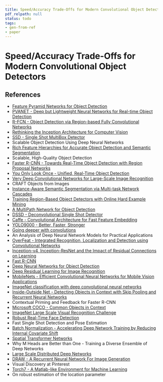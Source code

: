 ```yaml
---
title: Speed/Accuracy Trade-Offs for Modern Convolutional Object Detectors
pdf_relpath: null
status: todo
tags:
- gen-from-ref
- paper
---
```


# Speed/Accuracy Trade-Offs for Modern Convolutional Object Detectors

## References

- [Feature Pyramid Networks for Object Detection](./feature-pyramid-networks-for-object-detection.md)
- [PVANET - Deep but Lightweight Neural Networks for Real-time Object Detection](./pvanet-deep-but-lightweight-neural-networks-for-real-time-object-detection.md)
- [R-FCN - Object Detection via Region-based Fully Convolutional Networks](./r-fcn-object-detection-via-region-based-fully-convolutional-networks.md)
- [Rethinking the Inception Architecture for Computer Vision](./rethinking-the-inception-architecture-for-computer-vision.md)
- [SSD - Single Shot MultiBox Detector](./ssd-single-shot-multibox-detector.md)
- Scalable Object Detection Using Deep Neural Networks
- [Rich Feature Hierarchies for Accurate Object Detection and Semantic Segmentation](./rich-feature-hierarchies-for-accurate-object-detection-and-semantic-segmentation.md)
- Scalable, High-Quality Object Detection
- [Faster R-CNN - Towards Real-Time Object Detection with Region Proposal Networks](./faster-r-cnn-towards-real-time-object-detection-with-region-proposal-networks.md)
- [You Only Look Once - Unified, Real-Time Object Detection](./you-only-look-once-unified-real-time-object-detection.md)
- [Very Deep Convolutional Networks for Large-Scale Image Recognition](./very-deep-convolutional-networks-for-large-scale-image-recognition.md)
- CRAFT Objects from Images
- [Instance-Aware Semantic Segmentation via Multi-task Network Cascades](./instance-aware-semantic-segmentation-via-multi-task-network-cascades.md)
- [Training Region-Based Object Detectors with Online Hard Example Mining](./training-region-based-object-detectors-with-online-hard-example-mining.md)
- [A MultiPath Network for Object Detection](./a-multipath-network-for-object-detection.md)
- [DSSD - Deconvolutional Single Shot Detector](./dssd-deconvolutional-single-shot-detector.md)
- [Caffe - Convolutional Architecture for Fast Feature Embedding](./caffe-convolutional-architecture-for-fast-feature-embedding.md)
- [YOLO9000 - Better, Faster, Stronger](./yolo9000-better-faster-stronger.md)
- [Going deeper with convolutions](./going-deeper-with-convolutions.md)
- An Analysis of Deep Neural Network Models for Practical Applications
- [OverFeat - Integrated Recognition, Localization and Detection using Convolutional Networks](./overfeat-integrated-recognition-localization-and-detection-using-convolutional-networks.md)
- [Inception-v4, Inception-ResNet and the Impact of Residual Connections on Learning](./inception-v4-inception-resnet-and-the-impact-of-residual-connections-on-learning.md)
- [Fast R-CNN](./fast-r-cnn.md)
- [Deep Neural Networks for Object Detection](./deep-neural-networks-for-object-detection.md)
- [Deep Residual Learning for Image Recognition](./deep-residual-learning-for-image-recognition.md)
- [MobileNets - Efficient Convolutional Neural Networks for Mobile Vision Applications](./mobilenets-efficient-convolutional-neural-networks-for-mobile-vision-applications.md)
- [ImageNet classification with deep convolutional neural networks](./imagenet-classification-with-deep-convolutional-neural-networks.md)
- [Inside-Outside Net - Detecting Objects in Context with Skip Pooling and Recurrent Neural Networks](./inside-outside-net-detecting-objects-in-context-with-skip-pooling-and-recurrent-neural-networks.md)
- Contextual Priming and Feedback for Faster R-CNN
- [Microsoft COCO - Common Objects in Context](./microsoft-coco-common-objects-in-context.md)
- [ImageNet Large Scale Visual Recognition Challenge](./imagenet-large-scale-visual-recognition-challenge.md)
- [Robust Real-Time Face Detection](./robust-real-time-face-detection.md)
- Fast Single Shot Detection and Pose Estimation
- [Batch Normalization - Accelerating Deep Network Training by Reducing Internal Covariate Shift](./batch-normalization-accelerating-deep-network-training-by-reducing-internal-covariate-shift.md)
- [Spatial Transformer Networks](./spatial-transformer-networks.md)
- Why M Heads are Better than One - Training a Diverse Ensemble of Deep Networks
- [Large Scale Distributed Deep Networks](./large-scale-distributed-deep-networks.md)
- [DRAW - A Recurrent Neural Network For Image Generation](./draw-a-recurrent-neural-network-for-image-generation.md)
- Visual Discovery at Pinterest
- [Torch7 - A Matlab-like Environment for Machine Learning](./torch7-a-matlab-like-environment-for-machine-learning.md)
- On robust estimation of the location parameter
